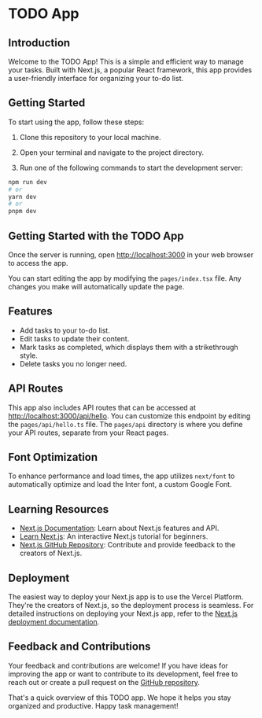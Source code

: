 # TODO App

## Introduction

Welcome to the TODO App! This is a simple and efficient way to manage your tasks. Built with Next.js, a popular React framework, this app provides a user-friendly interface for organizing your to-do list.

## Getting Started

To start using the app, follow these steps:

1. Clone this repository to your local machine.

2. Open your terminal and navigate to the project directory.

3. Run one of the following commands to start the development server:

```bash
npm run dev
# or
yarn dev
# or
pnpm dev
```

## Getting Started with the TODO App

Once the server is running, open [http://localhost:3000](http://localhost:3000) in your web browser to access the app.

You can start editing the app by modifying the `pages/index.tsx` file. Any changes you make will automatically update the page.

## Features

- Add tasks to your to-do list.
- Edit tasks to update their content.
- Mark tasks as completed, which displays them with a strikethrough style.
- Delete tasks you no longer need.

## API Routes

This app also includes API routes that can be accessed at [http://localhost:3000/api/hello](http://localhost:3000/api/hello). You can customize this endpoint by editing the `pages/api/hello.ts` file. The `pages/api` directory is where you define your API routes, separate from your React pages.

## Font Optimization

To enhance performance and load times, the app utilizes `next/font` to automatically optimize and load the Inter font, a custom Google Font.

## Learning Resources

- [Next.js Documentation](https://nextjs.org/docs): Learn about Next.js features and API.
- [Learn Next.js](https://nextjs.org/learn): An interactive Next.js tutorial for beginners.
- [Next.js GitHub Repository](https://github.com/vercel/next.js): Contribute and provide feedback to the creators of Next.js.

## Deployment

The easiest way to deploy your Next.js app is to use the Vercel Platform. They're the creators of Next.js, so the deployment process is seamless. For detailed instructions on deploying your Next.js app, refer to the [Next.js deployment documentation](https://nextjs.org/docs/deployment).

## Feedback and Contributions

Your feedback and contributions are welcome! If you have ideas for improving the app or want to contribute to its development, feel free to reach out or create a pull request on the [GitHub repository](https://github.com/your-repo-link).

That's a quick overview of this TODO app. We hope it helps you stay organized and productive. Happy task management!
